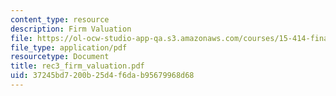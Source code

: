 ```yaml
---
content_type: resource
description: Firm Valuation
file: https://ol-ocw-studio-app-qa.s3.amazonaws.com/courses/15-414-financial-management-summer-2003/37245bd7200b25d4f6dab95679968d68_rec3_firm_valuation.pdf
file_type: application/pdf
resourcetype: Document
title: rec3_firm_valuation.pdf
uid: 37245bd7-200b-25d4-f6da-b95679968d68
---
```

